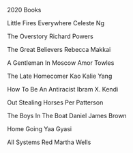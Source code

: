 2020 Books

Little Fires Everywhere
Celeste Ng

The Overstory
Richard Powers

The Great Believers
Rebecca Makkai

A Gentleman In Moscow
Amor Towles

The Late Homecomer
Kao Kalie Yang

How To Be An Antiracist
Ibram X. Kendi

Out Stealing Horses
Per Patterson

The Boys In The Boat
Daniel James Brown

Home Going
Yaa Gyasi

All Systems Red
Martha Wells

